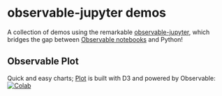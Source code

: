 
# observable-jupyter demos

A collection of demos using the remarkable
[observable-jupyter](https://pypi.org/project/observable-jupyter/),
which bridges the gap between [Observable notebooks](http://observablehq.com) and Python!

## Observable Plot

Quick and easy charts; [Plot](https://observablehq.com/@observablehq/plot) is built with D3 and powered by Observable: [![Colab](https://colab.research.google.com/assets/colab-badge.svg)](https://colab.research.google.com/github/pbogden/observable-jupyter-demos/blob/master/notebooks/observable_plot.ipynb)


